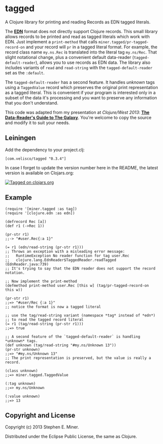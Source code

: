 # tagged

A Clojure library for printing and reading Records as EDN tagged literals.

The [**EDN**](https://github.com/edn-format/edn) format does not directly support Clojure records.
This small library allows records to be printed and read as tagged literals which work with EDN.
Just implement a `print-method` that calls `miner.tagged/pr-tagged-record-on` and your record will
`pr` in a tagged literal format.  For example, the record class name `my.ns.Rec` is translated into
the literal tag `my.ns/Rec`.  That slight notational change, plus a convenient default data-reader
(`tagged-default-reader`), allows you to use records as EDN data.  The library also includes
variants of `read` and `read-string` with the `tagged-default-reader` set as the `:default`.

The `tagged-default-reader` has a second feature.  It handles *unknown* tags using a `TaggedValue`
record which preserves the original print representation as a tagged literal.  This is convenient if
your program is interested only in a subset of the data it's processing and you want to preserve any
information that you don't understand.

This code was adapted from my presentation at *Clojure/West 2013*:
[**The Data-Reader's Guide to The Galaxy**](http://www.infoq.com/presentations/Clojure-Data-Reader).
You're welcome to copy the source and modify it to suit your needs.


## Leiningen

Add the dependency to your project.clj:

    [com.velisco/tagged "0.3.4"]


In case I forget to update the version number here in the README, the latest version is available on
Clojars.org:

[![Tagged on clojars.org][latest]][clojar]

[latest]: https://clojars.org/com.velisco/tagged/latest-version.svg "Tagged on clojars.org"
[clojar]: https://clojars.org/com.velisco/tagged


## Example


    (require '[miner.tagged :as tag])
	(require '[clojure.edn :as edn])
	
	(defrecord Rec [a])
	(def r1 (->Rec 1))

	(pr-str r1)
	;;-> "#user.Rec{:a 1}"
	
	(= r1 (edn/read-string (pr-str r1)))
    ;; Throws an exception with a misleading error message:
    ;;   RuntimeException No reader function for tag user.Rec  
	;;   clojure.lang.EdnReader$TaggedReader.readTagged (EdnReader.java:739)
	;; It's trying to say that the EDN reader does not support the record notation.

	;; Now implement the print-method
    (defmethod print-method user.Rec [this w] (tag/pr-tagged-record-on this w))

	(pr-str r1)
	;;=> "#user/Rec {:a 1}"
    ;; notice the format is now a tagged literal

	;; use the tag/read-string variant (namespace *tag* instead of *edn*) 
	;; to read the tagged record literal
	(= r1 (tag/read-string (pr-str r1)))
	;;=> true

	;; A second feature of the `tagged-default-reader` is handling *unknown* tags.
	(def unknown (tag/read-string "#my.ns/Unknown 13"))
	(pr-str unknown)
	;;=> "#my.ns/Unknown 13"
	;; The print representation is preserved, but the value is really a record.

	(class unknown)
	;;=> miner.tagged.TaggedValue

	(:tag unknown)
	;;=> my.ns/Unknown

	(:value unknown)
	;;=> 13
	

## Copyright and License

Copyright (c) 2013 Stephen E. Miner.

Distributed under the Eclipse Public License, the same as Clojure.
